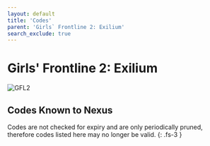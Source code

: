 ```yaml
---
layout: default
title: 'Codes'
parent: 'Girls` Frontline 2: Exilium'
search_exclude: true
---
```


# Girls' Frontline 2: Exilium

![GFL2](https://cdn.discordapp.com/emojis/1356717156255006992.png)

## Codes Known to Nexus

Codes are not checked for expiry and are only periodically pruned, therefore codes listed here may no longer be valid.
{: .fs-3 }

